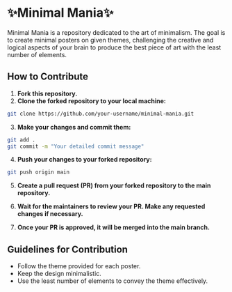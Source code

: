 # ✨Minimal Mania✨

Minimal Mania is a repository dedicated to the art of minimalism. The goal is to create minimal posters on given themes, challenging the creative and logical aspects of your brain to produce the best piece of art with the least number of elements.

## How to Contribute

1. **Fork this repository.**
2. **Clone the forked repository to your local machine:**

```bash
git clone https://github.com/your-username/minimal-mania.git
```

3. **Make your changes and commit them:**

```bash
git add .
git commit -m "Your detailed commit message"
```

4. **Push your changes to your forked repository:**

```bash
git push origin main
```

5. **Create a pull request (PR) from your forked repository to the main repository.**

6. **Wait for the maintainers to review your PR. Make any requested changes if necessary.**

7. **Once your PR is approved, it will be merged into the main branch.**

## Guidelines for Contribution

- Follow the theme provided for each poster.
- Keep the design minimalistic.
- Use the least number of elements to convey the theme effectively.
